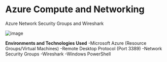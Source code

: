 # **Azure Compute and Networking**
Azure Network Security Groups and Wireshark

![image](https://github.com/Domenick-Ranfone/Wireshark/assets/138722554/0abf6952-9cd3-4cd8-95b8-0ae1d40aca80)

**Environments and Technologies Used**
-Microsoft Azure (Resource Groups/Virtual Machines)
-Remote Desktop Protocol (Port 3389)
-Network Security Groups
-Wireshark
-Windows PowerShell
